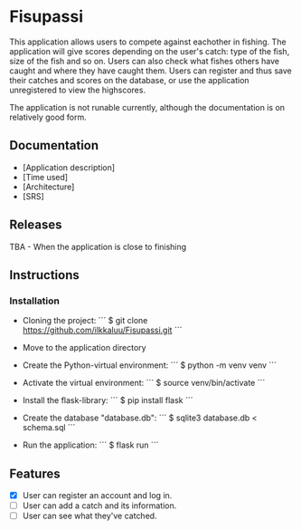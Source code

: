 # Fisupassi

This application allows users to compete against eachother in fishing. The application will give scores depending on the user's catch: type of the fish, size of the fish and so on. Users can also check what fishes others have caught and where they have caught them. Users can register and thus save their catches and scores on the database, or use the application unregistered to view the highscores.  

The application is not runable currently, although the documentation is on relatively good form. 

## Documentation
* [Application description]
* [Time used]
* [Architecture]
* [SRS]
## Releases
TBA - When the application is close to finishing  

## Instructions
### Installation
- Cloning the project: 
´´´
$ git clone https://github.com/ilkkaluu/Fisupassi.git
´´´

- Move to the application directory

- Create the Python-virtual environment: 
´´´
$ python -m venv venv
´´´

- Activate the virtual environment: 
´´´
$ source venv/bin/activate
´´´

- Install the flask-library: 
´´´
$ pip install flask
´´´

- Create the database "database.db": 
´´´
$ sqlite3 database.db < schema.sql
´´´

- Run the application: 
´´´
$ flask run
´´´

## Features
- [x] User can register an account and log in.
- [ ] User can add a catch and its information.
- [ ] User can see what they've catched.
